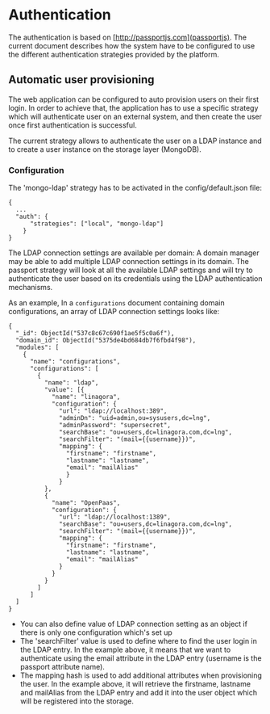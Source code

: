 # Authentication

The authentication is based on [http://passportjs.com](passportjs).
The current document describes how the system have to be configured to use the different authentication strategies provided by the platform.


## Automatic user provisioning

The web application can be configured to auto provision users on their first login.
In order to achieve that, the application has to use a specific strategy which will authenticate user on an external system, and then create the user once first authentication is successful.

The current strategy allows to authenticate the user on a LDAP instance and to create a user instance on the storage layer (MongoDB).

### Configuration

The 'mongo-ldap' strategy has to be activated in the config/default.json file:

    {
      ...
      "auth": {
          "strategies": ["local", "mongo-ldap"]
        }
    }

The LDAP connection settings are available per domain: A domain manager may be able to add multiple LDAP connection settings in its domain.
The passport strategy will look at all the available LDAP settings and will try to authenticate the user based on its credentials using the LDAP authentication mechanisms.

As an example, In a `configurations` document containing domain configurations, an array of LDAP connection settings looks like:

    {
      "_id": ObjectId("537c8c67c690f1ae5f5c0a6f"),      
      "domain_id": ObjectId("5375de4bd684db7f6fbd4f98"),
      "modules": [
        {
          "name": "configurations",
          "configurations": [
            {
              "name": "ldap",
              "value": [{
                "name": "linagora",
                "configuration": {
                  "url": "ldap://localhost:389",
                  "adminDn": "uid=admin,ou=sysusers,dc=lng",
                  "adminPassword": "supersecret",
                  "searchBase": "ou=users,dc=linagora.com,dc=lng",
                  "searchFilter": "(mail={{username}})",
                  "mapping": {
                    "firstname": "firstname",
                    "lastname": "lastname",
                    "email": "mailAlias"
                    }
                  }
              },
              {
                "name": "OpenPaas",
                "configuration": {
                  "url": "ldap://localhost:1389",
                  "searchBase": "ou=users,dc=linagora.com,dc=lng",
                  "searchFilter": "(mail={{username}})",
                  "mapping": {
                    "firstname": "firstname",
                    "lastname": "lastname",
                    "email": "mailAlias"
                  }
                }
              }
            ]
          ]
      ]
    }

- You can also define value of LDAP connection setting as an object if there is only one configuration which's set up
- The 'searchFilter' value is used to define where to find the user login in the LDAP entry.
In the example above, it means that we want to authenticate using the email attribute in the LDAP entry (username is the passport attribute name).
- The mapping hash is used to add additional attributes when provisioning the user.
In the example above, it will retrieve the firstname, lastname and mailAlias from the LDAP entry and add it into the user object which will be registered into the storage.
